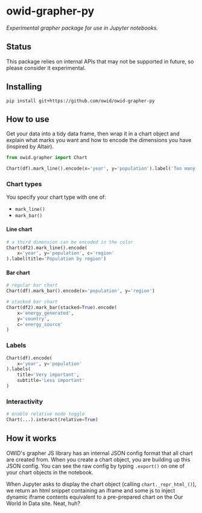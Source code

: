 # owid-grapher-py

_Experimental grapher package for use in Jupyter notebooks._

## Status

This package relies on internal APIs that may not be supported in future, so please consider it experimental.

## Installing

```
pip install git+https://github.com/owid/owid-grapher-py
```

## How to use

Get your data into a tidy data frame, then wrap it in a chart object and explain what marks you want and how to encode the dimensions you have (inspired by Altair).

```python
from owid.grapher import Chart

Chart(df).mark_line().encode(x='year', y='population').label('Too many Koalas?')
```

### Chart types

You specify your chart type with one of:

- `mark_line()`
- `mark_bar()`

#### Line chart

```python
# a third dimension can be encoded in the color
Chart(df2).mark_line().encode(
    x='year', y='population', c='region'
).label(title='Population by region')
```

#### Bar chart

```python
# regular bar chart
Chart(df).mark_bar().encode(x='population', y='region')
```

```python
# stacked bar chart
Chart(df2).mark_bar(stacked=True).encode(
    x='energy_generated',
    y='country',
    c='energy_source'
)
```

### Labels

```python
Chart(df).encode(
    x='year', y='population'
).labels(
    title='Very important',
    subtitle='Less important'
)
```

### Interactivity

```python
# enable relative mode toggle
Chart(...).interact(relative=True)
```

## How it works

OWID's grapher JS library has an internal JSON config format that all chart are created from. When you create a chart object, you are building up this JSON config. You can see the raw config by typing `.export()` on one of your chart objects in the notebook.

When Jupyter asks to display the chart object (calling `chart._repr_html_()`), we return an html snippet containing an iframe and some js to inject dynamic iframe contents equivalent to a pre-prepared chart on the Our World In Data site. Neat, huh?
